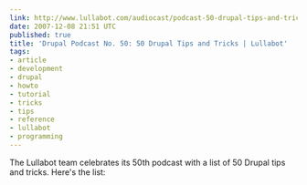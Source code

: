 ```yaml
---
link: http://www.lullabot.com/audiocast/podcast-50-drupal-tips-and-tricks
date: 2007-12-08 21:51 UTC
published: true
title: 'Drupal Podcast No. 50: 50 Drupal Tips and Tricks | Lullabot'
tags:
- article
- development
- drupal
- howto
- tutorial
- tricks
- tips
- reference
- lullabot
- programming
---
```


The Lullabot team celebrates its 50th podcast with a list of 50 Drupal tips and tricks.
Here's the list:
